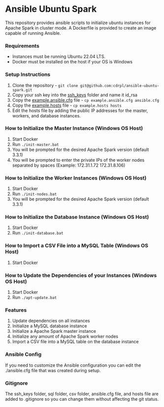 # Ansible Ubuntu Spark

This repository provides ansible scripts to initialize ubuntu instances for Apache Spark in cluster mode. A Dockerfile is provided to create an image capable of running Ansible.

### Requirements

- Instances must be running Ubuntu 22.04 LTS.
- Docker must be installed on the host if your OS is Windows

### Setup Instructions

1. Clone the repository - `git clone git@github.com:cdrpl/ansible-ubuntu-spark.git`
2. Copy your ssh key into the [ssh_keys](./ssh_keys) folder and name it id_rsa
3. Copy the [example.ansible.cfg](./example.ansible.cfg) file - `cp example.ansible.cfg ansible.cfg`
4. Copy the [example.hosts](./example.hosts) file - `cp example.hosts hosts`
5. Edit the hosts file by adding the public IP addresses for the master, workers, and database instances.

### How to Initialize the Master Instance (Windows OS Host)

1. Start Docker
2. Run `./init-master.bat`
3. You will be prompted for the desired Apache Spark version (default 3.3.1)
4. You will be prompted to enter the private IPs of the worker nodes separated by spaces (Example: 172.31.1.72 172.31.8.106)

### How to Initialize the Worker Instances (Windows OS Host)

1. Start Docker
2. Run `./init-nodes.bat`
3. You will be prompted for the desired Apache Spark version (default 3.3.1)

### How to Initialize the Database Instance (Windows OS Host)

1. Start Docker
2. Run `./init-database.bat`

### How to Import a CSV File into a MySQL Table (Windows OS Host)

1. Start Docker

### How to Update the Dependencies of your Instances (Windows OS Host)

1. Start Docker
2. Run `./apt-update.bat`

### Features

1. Update dependencies on all instances
2. Initialize a MySQL database instance
3. Initialize a Apache Spark master instance
4. Initialize any amount of Apache Spark worker nodes
5. Import a CSV file into a MySQL table on the database instance

### Ansible Config

If you need to customize the Ansible configuration you can edit the ./ansible.cfg file that was created during setup.

### Gitignore

The ssh_keys folder, sql folder, csv folder, ansible.cfg file, and hosts file are added to .gitignore so you can change them without affecting the git status.
